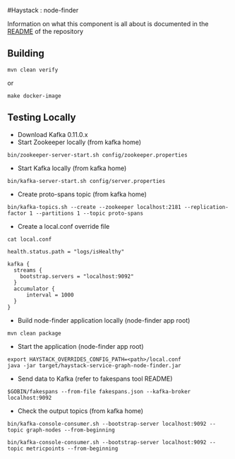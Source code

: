 #Haystack : node-finder

Information on what this component is all about is documented in the [README](../README.md) of the repository

## Building

```
mvn clean verify
```

or

```
make docker-image
```

## Testing Locally 

* Download Kafka 0.11.0.x
* Start Zookeeper locally (from kafka home)
```
bin/zookeeper-server-start.sh config/zookeeper.properties
```
* Start Kafka locally (from kafka home)
```
bin/kafka-server-start.sh config/server.properties
```
* Create proto-spans topic (from kafka home)
```
bin/kafka-topics.sh --create --zookeeper localhost:2181 --replication-factor 1 --partitions 1 --topic proto-spans
```
* Create a local.conf override file
```
cat local.conf

health.status.path = "logs/isHealthy"

kafka {
  streams {
    bootstrap.servers = "localhost:9092"
  }
  accumulator {
      interval = 1000
  }
}
```
* Build node-finder application locally (node-finder app root)
```
mvn clean package
```
* Start the application (node-finder app root)
```
export HAYSTACK_OVERRIDES_CONFIG_PATH=<path>/local.conf
java -jar target/haystack-service-graph-node-finder.jar
```
* Send data to Kafka (refer to fakespans tool README)
```
$GOBIN/fakespans --from-file fakespans.json --kafka-broker localhost:9092
```
* Check the output topics (from kafka home)
```
bin/kafka-console-consumer.sh --bootstrap-server localhost:9092 --topic graph-nodes --from-beginning

bin/kafka-console-consumer.sh --bootstrap-server localhost:9092 --topic metricpoints --from-beginning
```
